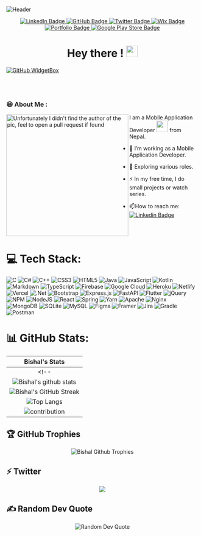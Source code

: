 <!-- ### Hi there 👋 -->

<!--
**BishalBudhathoki/BishalBudhathoki** is a ✨ _special_ ✨ repository because its `README.md` (this file) appears on your GitHub profile.

Here are some ideas to get you started:

- 🔭 I’m currently working on ...
- 🌱 I’m currently learning ...
- 👯 I’m looking to collaborate on ...
- 🤔 I’m looking for help with ...
- 💬 Ask me about ...
- 📫 How to reach me: ...
- 😄 Pronouns: ...
- ⚡ Fun fact: ...
-->
![Header](https://user-images.githubusercontent.com/35174206/208630291-1a6dd287-af7a-4765-8fc3-6750caf5ebd9.png)

 
<!-- <div id="header" align="center">
  <img src="https://media.giphy.com/media/f3iwJFOVOwuy7K6FFw/giphy.gif" width="500"/>
</div> -->
 
<div id="badges" align="center">

  
  <a href="https://linkedin.com/in/BishalBudhathoki">
    <img src="https://img.shields.io/badge/LinkedIn-blue?style=for-the-badge&logo=linkedin&logoColor=white" alt="LinkedIn Badge"/>
  </a>
  <a href="https://github.com/BishalBudhathoki?tab=repositories">
    <img src="https://img.shields.io/badge/GitHub-black?style=for-the-badge&logo=github&logoColor=white" alt="GitHub Badge"/>
  </a>
  <a href="https://twitter.com/Bis2vis">
    <img src="https://img.shields.io/badge/Twitter-blue?style=for-the-badge&logo=twitter&logoColor=white" alt="Twitter Badge"/>
  </a>
   <a href="https://bishalkc331.wixsite.com/bishalbudhathoki">
    <img src="https://img.shields.io/badge/Wix-white?style=for-the-badge&logo=wix&logoColor=black" alt="Wix Badge"/>
  </a>
   <a href="https://bishalbudhathoki.me">
    <img src="https://img.shields.io/badge/Portfolio-purple?style=for-the-badge&logo=portfolio&logoColor=white" alt="Portfolio Badge"/>
  </a>
   <a href="https://play.google.com/store/apps/developer?id=Er.Bishal+Budhathoki">
    <img src="https://img.shields.io/badge/GooglePlay-darkred?style=for-the-badge&logo=google-play&logoColor=white" alt="Google Play Store Badge"/>
  </a>

</div>

<div align="center">
  <img src="https://komarev.com/ghpvc/?username=bishalbudhathoki&style=flat-square&color=blue" alt=""/>
  <h1>
  Hey there !

  <img src="https://media.giphy.com/media/hvRJCLFzcasrR4ia7z/giphy.gif" width="30px"/>
</h1>
 
</div>

 [![GitHub WidgetBox](https://github-widgetbox.vercel.app/api/profile?username=BishalBudhathoki&data=followers,repositories,stars,commits)](https://github.com/BishalBudhathoki)
 
<!-- <div align="center">
  <img src="https://media.giphy.com/media/mTPjPA6SSXgTsnZ1Dh/giphy.gif" width="600" height="300"/>
</div> -->
<br/>
<br/>

### 😄 About Me :
<div>
  <img align="left" src="https://github.com/BishalBudhathoki/Private/blob/main/IMG_5125.jpg" alt="Unfortunately I didn't find the author of the pic, feel to open a pull request if found" width="320" />


I am a Mobile Application Developer <img src="https://media.giphy.com/media/WUlplcMpOCEmTGBtBW/giphy.gif" width="30"> from Nepal.
- :telescope: I’m working as a Mobile Application Developer.

- :seedling: Exploring various roles.

- :zap: In my free time, I do small projects or watch series.

- :mailbox:How to reach me: [![Linkedin Badge](https://img.shields.io/badge/-BishalBudhathoki-blue?style=flat&logo=Linkedin&logoColor=white)](https://www.linkedin.com/in/bishal-budhathoki-022/)
<!--   [![Gmail Badge](https://img.shields.io/badge/Gmail-D14836?style=for-the-badge&logo=gmail&logoColor=white)](https://mail.google.com/mail/u/1/#inbox?compose=new) -->
</div>
<br/>
<br/>

# 💻 Tech Stack:

![C](https://img.shields.io/badge/c-%2300599C.svg?style=for-the-badge&logo=c&logoColor=white) ![C#](https://img.shields.io/badge/c%23-%23239120.svg?style=for-the-badge&logo=c-sharp&logoColor=white) ![C++](https://img.shields.io/badge/c++-%2300599C.svg?style=for-the-badge&logo=c%2B%2B&logoColor=white) ![CSS3](https://img.shields.io/badge/css3-%231572B6.svg?style=for-the-badge&logo=css3&logoColor=white) ![HTML5](https://img.shields.io/badge/html5-%23E34F26.svg?style=for-the-badge&logo=html5&logoColor=white) ![Java](https://img.shields.io/badge/java-%23ED8B00.svg?style=for-the-badge&logo=java&logoColor=white) ![JavaScript](https://img.shields.io/badge/javascript-%23323330.svg?style=for-the-badge&logo=javascript&logoColor=%23F7DF1E) ![Kotlin](https://img.shields.io/badge/kotlin-%230095D5.svg?style=for-the-badge&logo=kotlin&logoColor=white) ![Markdown](https://img.shields.io/badge/markdown-%23000000.svg?style=for-the-badge&logo=markdown&logoColor=white) ![TypeScript](https://img.shields.io/badge/typescript-%23007ACC.svg?style=for-the-badge&logo=typescript&logoColor=white) ![Firebase](https://img.shields.io/badge/firebase-%23039BE5.svg?style=for-the-badge&logo=firebase) ![Google Cloud](https://img.shields.io/badge/Google%20Cloud-%234285F4.svg?style=for-the-badge&logo=google-cloud&logoColor=white) ![Heroku](https://img.shields.io/badge/heroku-%23430098.svg?style=for-the-badge&logo=heroku&logoColor=white) ![Netlify](https://img.shields.io/badge/netlify-%23000000.svg?style=for-the-badge&logo=netlify&logoColor=#00C7B7) ![Vercel](https://img.shields.io/badge/vercel-%23000000.svg?style=for-the-badge&logo=vercel&logoColor=white) ![.Net](https://img.shields.io/badge/.NET-5C2D91?style=for-the-badge&logo=.net&logoColor=white) ![Bootstrap](https://img.shields.io/badge/bootstrap-%23563D7C.svg?style=for-the-badge&logo=bootstrap&logoColor=white) ![Express.js](https://img.shields.io/badge/express.js-%23404d59.svg?style=for-the-badge&logo=express&logoColor=%2361DAFB) ![FastAPI](https://img.shields.io/badge/FastAPI-005571?style=for-the-badge&logo=fastapi) ![Flutter](https://img.shields.io/badge/Flutter-%2302569B.svg?style=for-the-badge&logo=Flutter&logoColor=white) ![jQuery](https://img.shields.io/badge/jquery-%230769AD.svg?style=for-the-badge&logo=jquery&logoColor=white) ![NPM](https://img.shields.io/badge/NPM-%23000000.svg?style=for-the-badge&logo=npm&logoColor=white) ![NodeJS](https://img.shields.io/badge/node.js-6DA55F?style=for-the-badge&logo=node.js&logoColor=white) ![React](https://img.shields.io/badge/react-%2320232a.svg?style=for-the-badge&logo=react&logoColor=%2361DAFB) ![Spring](https://img.shields.io/badge/spring-%236DB33F.svg?style=for-the-badge&logo=spring&logoColor=white) ![Yarn](https://img.shields.io/badge/yarn-%232C8EBB.svg?style=for-the-badge&logo=yarn&logoColor=white) ![Apache](https://img.shields.io/badge/apache-%23D42029.svg?style=for-the-badge&logo=apache&logoColor=white) ![Nginx](https://img.shields.io/badge/nginx-%23009639.svg?style=for-the-badge&logo=nginx&logoColor=white) ![MongoDB](https://img.shields.io/badge/MongoDB-%234ea94b.svg?style=for-the-badge&logo=mongodb&logoColor=white) ![SQLite](https://img.shields.io/badge/sqlite-%2307405e.svg?style=for-the-badge&logo=sqlite&logoColor=white) ![MySQL](https://img.shields.io/badge/mysql-%2300f.svg?style=for-the-badge&logo=mysql&logoColor=white) 	![Figma](https://img.shields.io/badge/figma-%23F24E1E.svg?style=for-the-badge&logo=figma&logoColor=white) ![Framer](https://img.shields.io/badge/Framer-black?style=for-the-badge&logo=framer&logoColor=blue) ![Jira](https://img.shields.io/badge/jira-%230A0FFF.svg?style=for-the-badge&logo=jira&logoColor=white) ![Gradle](https://img.shields.io/badge/Gradle-02303A.svg?style=for-the-badge&logo=Gradle&logoColor=white) ![Postman](https://img.shields.io/badge/Postman-FF6C37?style=for-the-badge&logo=postman&logoColor=white)
# 📊 GitHub Stats:


|                                                                     Bishal's Stats                                                                     |
|:------------------------------------------------------------------------------------------------------------------------------------------------------:|
<!-- | ![Bishal's 𝚐𝚒𝚝𝚑𝚞𝚋 𝚐𝚛𝚊𝚙𝚑](https://activity-graph.herokuapp.com/graph?username=bishalbudhathoki&theme=react-dark&hide_border=true&area=true) | -->
 ![Bishal's github stats](https://github-readme-stats.vercel.app/api?username=bishalbudhathoki&show_icons=true&theme=algolia)              | 
| ![Bishal's GitHub Streak](https://github-readme-streak-stats.herokuapp.com/?user=bishalbudhathoki&theme=algolia)                    | 
| ![Top Langs](https://github-readme-stats.vercel.app/api/top-langs/?username=bishalbudhathoki&langs_count=8&theme=algolia&layout=compact)   |
| <img align="center" src="https://github.com/BishalBudhathoki/Private/blob/main/contributions.png" alt="contribution" />
<!-- <div align="center">
  <img align="center" src="https://github-readme-stats.vercel.app/api/top-langs/?username=bishalbudhathoki&theme=blue-green&include_all_commits=true&count_private=true&show_icons=true&line_height=30&title_color=CDB4DB&icon_color=CDB4DB&text_color=D3D3D3&bg_color=0A0A0A" alt="Bishal's Github Stats">
  
</div> -->
 
## 🏆 GitHub Trophies
<div align="center">
    <img align="center" src="https://github-profile-trophy.vercel.app/?username=BishalBudhathoki&theme=algolia&no-frame=false&no-bg=false&margin-w=6" alt="Bishal Github Trophies"/>
</div>

## ⚡ Twitter 
<div align="center">
    <img  src="https://github-readme-twitter.gazf.vercel.app/api?id=Bis2vis&layout=wide" />
</div>

## ✍️ Random Dev Quote
<div align="center">
   <img align="center" src="https://quotes-github-readme.vercel.app/api?type=vetical&theme=tokyonight" alt="Random Dev Quote"/>
</div>

